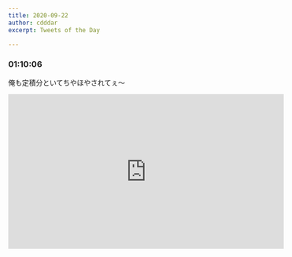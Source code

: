 ```yaml
---
title: 2020-09-22
author: cdddar
excerpt: Tweets of the Day

---
```


### 01:10:06

俺も定積分といてちやほやされてぇ〜

<iframe width="560" height="315" src="https://www.youtube.com/embed/3dFhvtsGoVA" frameborder="0" allow="accelerometer; autoplay; encrypted-media; gyroscope; picture-in-picture" allowfullscreen></iframe>
